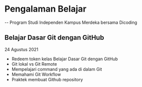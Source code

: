 # Pengalaman Belajar 
-- Program Studi Independen Kampus Merdeka bersama Dicoding

Belajar Dasar Git dengan GitHub
-------

24 Agustus 2021
* Redeem token kelas Belajar Dasar Git dengan GitHub
* Git lokal vs Git Remote
* Mempelajari command yang ada di dalam Git
* Memahami Git Workflow
* Praktek membuat Github repository
